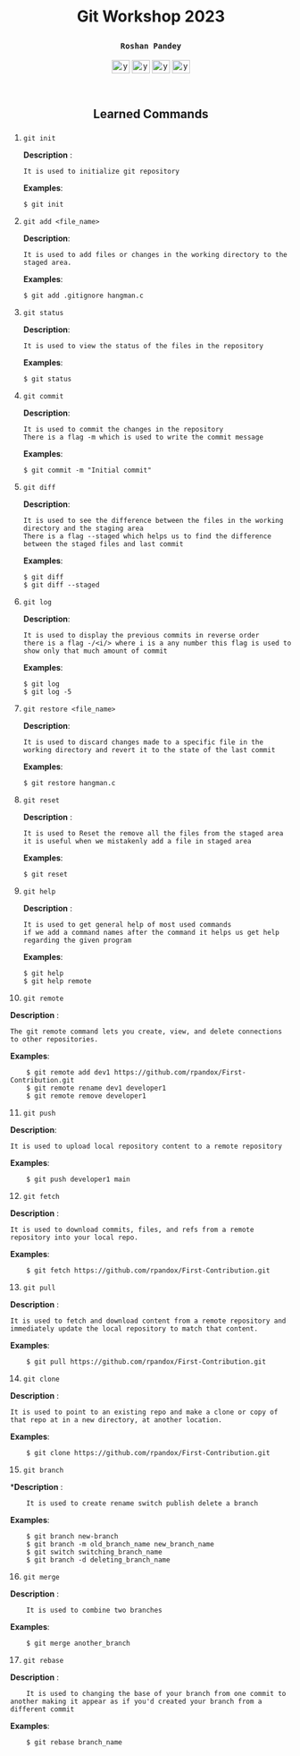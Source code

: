 # <p align='center'>Git Workshop 2023 <p>

### <p align='center'>`Roshan Pandey`</p>

<p align="center">
    <a href="https://www.facebook.com/R.Pandey198/" target="blank"
    ><img
        align="center"
        src="https://raw.githubusercontent.com/rahuldkjain/github-profile-readme-generator/master/src/images/icons/Social/facebook.svg"
        alt="your_name"
        height="24"
        width="32"
    /></a>
    <a href="https://www.linkedin.com/in/rpandox/" target="blank"
    ><img
        align="center"
        src="https://raw.githubusercontent.com/rahuldkjain/github-profile-readme-generator/master/src/images/icons/Social/linked-in-alt.svg"
        alt="your_name"
        height="24"
        width="32"
    /></a>
    <a href="https://github.com/rpandox" target="blank"
    ><img
        align="center"
        src="https://raw.githubusercontent.com/rahuldkjain/github-profile-readme-generator/master/src/images/icons/Social/github.svg"
        alt="your_name"
        height="24"
        width="32"
    /></a>
       <a href="https://www.instagram.com/roshan_pandey097/" target="blank"
    ><img
        align="center"
        src="https://raw.githubusercontent.com/rahuldkjain/github-profile-readme-generator/master/src/images/icons/Social/instagram.svg"
        alt="your_name"
        height="24"
        width="32"
    /></a>

</p>

<br>

## <p align='center'>Learned Commands</p>

1.  `git init`

    **Description** :

        It is used to initialize git repository

    **Examples**:

        $ git init

2.  `git add <file_name>`

    **Description**:

        It is used to add files or changes in the working directory to the staged area.

    **Examples**:

        $ git add .gitignore hangman.c

3.  `git status`

    **Description**:

        It is used to view the status of the files in the repository

    **Examples**:

        $ git status

4.  `git commit `

    **Description**:

        It is used to commit the changes in the repository
        There is a flag -m which is used to write the commit message

    **Examples**:

        $ git commit -m "Initial commit"

5.  `git diff`

    **Description**:

        It is used to see the difference between the files in the working directory and the staging area
        There is a flag --staged which helps us to find the difference between the staged files and last commit
    **Examples**:

        $ git diff
        $ git diff --staged

6.  `git log`

    **Description**:

        It is used to display the previous commits in reverse order
        there is a flag -/<i/> where i is a any number this flag is used to show only that much amount of commit 

    **Examples**:

        $ git log
        $ git log -5

7.  `git restore <file_name>`

    **Description**:

        It is used to discard changes made to a specific file in the working directory and revert it to the state of the last commit

    **Examples**:

        $ git restore hangman.c

8.  `git reset`

    **Description** :

        It is used to Reset the remove all the files from the staged area
        it is useful when we mistakenly add a file in staged area 

    **Examples**:

        $ git reset

9.  `git help`

    **Description** :

        It is used to get general help of most used commands
        if we add a command names after the command it helps us get help regarding the given program

    **Examples**:

        $ git help
        $ git help remote

10.   `git remote`
	
 	
  **Description** :
     
    The git remote command lets you create, view, and delete connections to other repositories.

			
   **Examples**:

        $ git remote add dev1 https://github.com/rpandox/First-Contribution.git
        $ git remote rename dev1 developer1
        $ git remote remove developer1

11.  `git push`


**Description**:

    It is used to upload local repository content to a remote repository

     
**Examples**:

        $ git push developer1 main

12.  `git fetch`

**Description** :

    It is used to download commits, files, and refs from a remote repository into your local repo.
**Examples**:

        $ git fetch https://github.com/rpandox/First-Contribution.git

13. `git pull`


  **Description** :

    It is used to fetch and download content from a remote repository and immediately update the local repository to match that content.

    
  **Examples**:

        $ git pull https://github.com/rpandox/First-Contribution.git

14. `git clone`

**Description** :

    It is used to point to an existing repo and make a clone or copy of that repo at in a new directory, at another location.

**Examples**:

        $ git clone https://github.com/rpandox/First-Contribution.git

15.  `git branch`

***Description** :

        It is used to create rename switch publish delete a branch

**Examples**:

        $ git branch new-branch
        $ git branch -m old_branch_name new_branch_name
        $ git switch switching_branch_name
        $ git branch -d deleting_branch_name

16.  `git merge `

**Description** :

        It is used to combine two branches

**Examples**:

        $ git merge another_branch

17.  `git rebase`

**Description** :

        It is used to changing the base of your branch from one commit to another making it appear as if you'd created your branch from a different commit

**Examples**:

        $ git rebase branch_name

